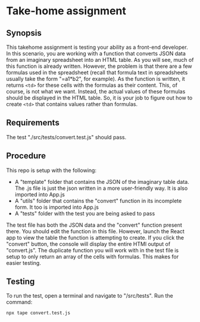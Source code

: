 # Take-home assignment

## Synopsis 
This takehome assignment is testing your ability as a front-end developer. In this scenario, you are working with a function that converts JSON data from an imaginary spreadsheet into an HTML table. As you will see, much of this function is already written. However, the problem is that there are a few formulas used in the spreadsheet (recall that formula text in spreadsheets usually take the form "=a1*b2", for example). As the function is written, it returns `<td>` for these cells with the formulas as their content. This, of course, is not what we want. Instead, the actual values of these formulas should be displayed in the HTML table. So, it is your job to figure out how to create `<td>` that contains values rather than formulas.

## Requirements
The test "./src/tests/convert.test.js" should pass.

## Procedure
This repo is setup with the following:
- A "template" folder that contains the JSON of the imaginary table data. The .js file is just the json written in a more user-friendly way. It is also imported into App.js
- A "utils" folder that contains the "convert" function in its incomplete form. It too is imported into App.js
- A "tests" folder with the test you are being asked to pass

The test file has both the JSON data and the "convert" function present there. You should edit the function in this file. However, launch the React app to view the table the function is attempting to create. If you click the "convert" button, the console will display the entire HTMl output of "convert.js". The duplicate function you will work with in the test file is setup to only return an array of the cells with formulas. This makes for easier testing. 

## Testing
To run the test, open a terminal and navigate to "/src/tests". Run the command:
```
npx tape convert.test.js
```
